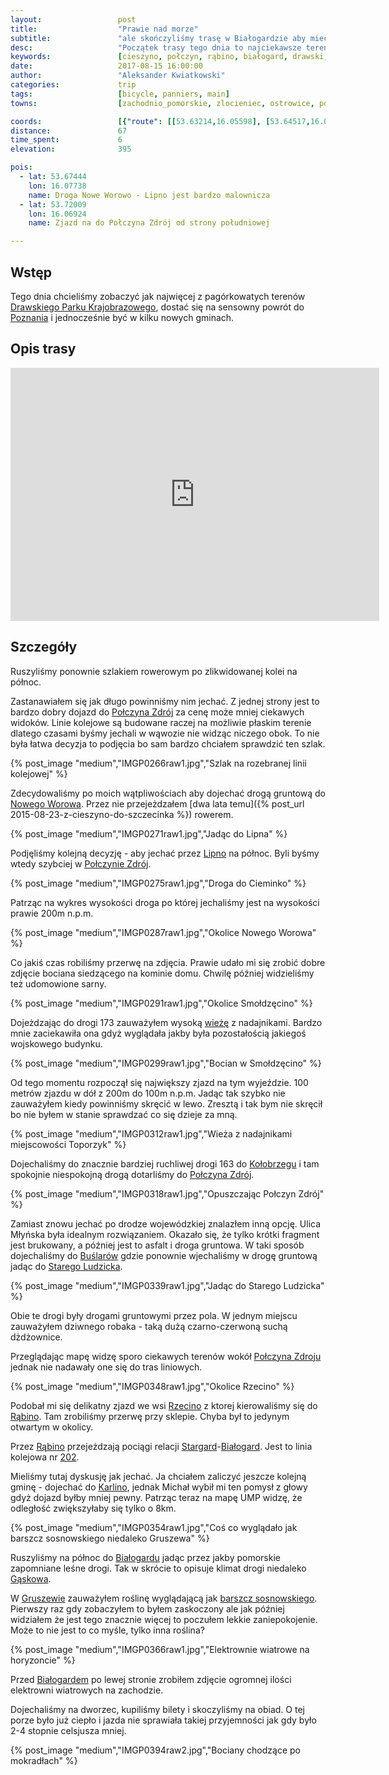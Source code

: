 ```yaml
---
layout:                 post
title:                  "Prawie nad morze"
subtitle:               "ale skończyliśmy trasę w Białogardzie aby mieć sensowny powrót do Poznania"
desc:                   "Początek trasy tego dnia to najciekawsze tereny Drawskiego Parku Krajobrazowego. Udało nam się ostatecznie przejechać prawie 70km i dotarliśmy do Białogardu przejeżdzając wiele klimatycznych miejsc."
keywords:               [cieszyno, połczyn, rąbino, białogard, drawski, rzecino, ]
date:                   2017-08-15 16:00:00
author:                 "Aleksander Kwiatkowski"
categories:             trip
tags:                   [bicycle, panniers, main]
towns:                  [zachodnio_pomorskie, zlocieniec, ostrowice, polczyn_zdroj, rabino, bialogard]

coords:                 [{"route": [[53.63214,16.05598], [53.64517,16.04207], [53.65962,16.04860], [53.65290,16.07830], [53.67508,16.07881], [53.69185,16.09374], [53.71492,16.06748], [53.74336,16.08448], [53.74701,16.09889], [53.77918,16.09357], [53.80392,16.07452], [53.81426,16.03143], [53.84405,15.99744], [53.85741,15.95556], [53.87897,15.93616], [53.91033,15.93976], [53.93004,15.96740], [53.94520,15.95745], [53.98650,15.98508], [54.00981,15.97805]], "type": "bicycle"}]
distance:               67
time_spent:             6
elevation:              395  

pois:
  - lat: 53.67444
    lon: 16.07738
    name: Droga Nowe Worowo - Lipno jest bardzo malownicza
  - lat: 53.72009
    lon: 16.06924
    name: Zjazd na do Połczyna Zdrój od strony południowej

---
```


[wiki-drawski-park]: https://pl.wikipedia.org/wiki/Drawski_Park_Krajobrazowy
[wiki-poznan]: https://pl.wikipedia.org/wiki/Pozna%C5%84
[wiki-polczyn-zdroj]: https://pl.wikipedia.org/wiki/Po%C5%82czyn-Zdr%C3%B3j
[wiki-nowe-worowo]: https://pl.wikipedia.org/wiki/Nowe_Worowo
[wiki-lipno]: https://pl.wikipedia.org/wiki/Lipno_(wojew%C3%B3dztwo_zachodniopomorskie)
[wiki-kolobrzeg]: https://pl.wikipedia.org/wiki/Ko%C5%82obrzeg
[wiki-buslary]: https://pl.wikipedia.org/wiki/Bu%C5%9Blary
[wiki-stare-ludzicko]: https://pl.wikipedia.org/wiki/Stare_Ludzicko
[wiki-rzecino]: https://pl.wikipedia.org/wiki/Rzecino
[wiki-rabino]: https://pl.wikipedia.org/wiki/R%C4%85bino
[wiki-stargard]: https://pl.wikipedia.org/wiki/Stargard
[wiki-bialogard]: https://pl.wikipedia.org/wiki/Bia%C5%82ogard
[wiki-karlino]: https://pl.wikipedia.org/wiki/Karlino
[wiki-gaskow]: https://pl.wikipedia.org/wiki/G%C4%85sk%C3%B3w
[wiki-gruszewo]: https://pl.wikipedia.org/wiki/Gruszewo
[wiki-barszcz-sosnowskiego]: https://pl.wikipedia.org/wiki/Barszcz_Sosnowskiego
[wiki-linia-202]: https://pl.wikipedia.org/wiki/Linia_kolejowa_nr_202
[wiki-wieza-toporzyk]: https://pl.wikipedia.org/wiki/RTON_Toporzyk

Wstęp
-----

Tego dnia chcieliśmy zobaczyć jak najwięcej z pagórkowatych terenów
[Drawskiego Parku Krajobrazowego][wiki-drawski-park], dostać się
na sensowny powrót do [Poznania][wiki-poznan] i jednocześnie być w kilku
nowych gminach.

Opis trasy
----------

<iframe height='405' width='590' frameborder='0' allowtransparency='true' scrolling='no' src='https://www.strava.com/activities/1135266054/embed/9923aca2fa397cbfe62b0ff814e9f50b57eaf346'></iframe>

Szczegóły
---------

Ruszyliśmy ponownie szlakiem rowerowym po zlikwidowanej kolei na północ.

Zastanawiałem się jak długo powinniśmy nim jechać. Z jednej strony jest to
bardzo dobry dojazd do [Połczyna Zdrój][wiki-polczyn-zdroj] za cenę może mniej
ciekawych widoków. Linie kolejowe są budowane raczej na możliwie płaskim terenie
dlatego czasami byśmy jechali w wąwozie nie widząc niczego obok.
To nie była łatwa decyzja to podjęcia bo sam bardzo chciałem sprawdzić ten
szlak.

{% post_image "medium","IMGP0266raw1.jpg","Szlak na rozebranej linii kolejowej" %}

Zdecydowaliśmy po moich wątpliwościach aby dojechać drogą gruntową do
[Nowego Worowa][wiki-nowe-worowo]. Przez nie przejeżdzałem
[dwa lata temu]({% post_url 2015-08-23-z-cieszyno-do-szczecinka %}) rowerem.

{% post_image "medium","IMGP0271raw1.jpg","Jadąc do Lipna" %}

Podjęliśmy kolejną decyzję - aby jechać przez [Lipno][wiki-lipno] na
północ. Byli byśmy wtedy szybciej w [Połczynie Zdrój][wiki-polczyn-zdroj].

{% post_image "medium","IMGP0275raw1.jpg","Droga do Cieminko" %}

Patrząc na wykres wysokości droga po której jechaliśmy jest na wysokości
prawie 200m n.p.m.

{% post_image "medium","IMGP0287raw1.jpg","Okolice Nowego Worowa" %}

Co jakiś czas robiliśmy przerwę na zdjęcia. Prawie udało mi się zrobić dobre
zdjęcie bociana siedzącego na kominie domu. Chwilę później widzieliśmy
też udomowione sarny.

{% post_image "medium","IMGP0291raw1.jpg","Okolice Smołdzęcino" %}

Dojeżdzając do drogi 173 zauważyłem wysoką [wieżę][wiki-wieza-toporzyk]
z nadajnikami. Bardzo mnie zaciekawiła ona gdyż wyglądała jakby
była pozostałością jakiegoś wojskowego budynku.

{% post_image "medium","IMGP0299raw1.jpg","Bocian w Smołdzęcino" %}

Od tego momentu rozpoczął się największy zjazd na tym wyjeździe.
100 metrów zjazdu w dół z 200m do 100m n.p.m. Jadąc tak szybko nie zauważyłem
kiedy powinniśmy skręcić w lewo. Zresztą i tak bym nie skręcił bo nie byłem
w stanie sprawdzać co się dzieje za mną.

{% post_image "medium","IMGP0312raw1.jpg","Wieża z nadajnikami miejscowości Toporzyk" %}

Dojechaliśmy do znacznie bardziej ruchliwej drogi 163 do [Kołobrzegu][wiki-kolobrzeg]
i tam spokojnie niespokojną drogą dotarliśmy do [Połczyna Zdrój][wiki-polczyn-zdroj].

{% post_image "medium","IMGP0318raw1.jpg","Opuszczając Połczyn Zdrój" %}

Zamiast znowu jechać po drodze wojewódzkiej znalazłem inną opcję.
Ulica Młyńska była idealnym rozwiązaniem. Okazało się, że tylko krótki
fragment jest brukowany, a później jest to asfalt i droga gruntowa.
W taki sposób dojechaliśmy do [Buślarów][wiki-buslary] gdzie
ponownie wjechaliśmy w drogę gruntową jadąc do [Starego Ludzicka][wiki-stare-ludzicko].

{% post_image "medium","IMGP0339raw1.jpg","Jadąc do Starego Ludzicka" %}

Obie te drogi były drogami gruntowymi przez pola. W jednym miejscu zauważyłem
dziwnego robaka - taką dużą czarno-czerwoną suchą dżdżownice.

Przeglądając mapę widzę sporo ciekawych terenów wokół
[Połczyna Zdroju][wiki-polczyn-zdroj] jednak nie nadawały one się do tras liniowych.

{% post_image "medium","IMGP0348raw1.jpg","Okolice Rzecino" %}

Podobał mi się delikatny zjazd we wsi [Rzecino][wiki-rzecino] z ktorej
kierowaliśmy się do [Rąbino][wiki-rabino]. Tam zrobiliśmy przerwę przy sklepie.
Chyba był to jedynym otwartym w okolicy.

Przez [Rąbino][wiki-rabino] przejeżdzają pociągi relacji
[Stargard][wiki-stargard]-[Białogard][wiki-bialogard]. Jest to linia
kolejowa nr [202][wiki-linia-202].

Mieliśmy tutaj dyskusję jak jechać. Ja chciałem zaliczyć jeszcze kolejną
gminę - dojechać do [Karlino][wiki-karlino], jednak Michał wybił mi ten
pomysł z głowy gdyż dojazd byłby mniej pewny. Patrząc teraz na mapę UMP widzę,
że odległość zwiększyłaby się tylko o 8km.

{% post_image "medium","IMGP0354raw1.jpg","Coś co wyglądało jak barszcz sosnowskiego niedaleko Gruszewa" %}

Ruszyliśmy na północ do [Białogardu][wiki-bialogard] jadąc przez jakby
pomorskie zapomniane leśne drogi. Tak w skrócie to opisuje klimat drogi
niedaleko [Gąskowa][wiki-gaskow].

W [Gruszewie][wiki-gruszewo] zauważyłem roślinę wyglądającą jak
[barszcz sosnowskiego][wiki-barszcz-sosnowskiego]. Pierwszy raz gdy zobaczyłem to
byłem zaskoczony ale jak później widziałem że jest tego znacznie więcej to
poczułem lekkie zaniepokojenie. Może to nie jest to co myśle, tylko inna
roślina?

{% post_image "medium","IMGP0366raw1.jpg","Elektrownie wiatrowe na horyzoncie" %}

Przed [Białogardem][wiki-bialogard] po lewej stronie zrobiłem zdjęcie
ogromnej ilości elektrowni wiatrowych na zachodzie.

Dojechaliśmy na dworzec, kupiliśmy bilety i skoczyliśmy na obiad. O tej porze
było już ciepło i jazda nie sprawiała takiej przyjemności jak
gdy było 2-4 stopnie celsjusza mniej.

{% post_image "medium","IMGP0394raw2.jpg","Bociany chodzące po mokradłach" %}
